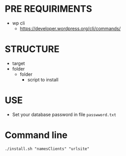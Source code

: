 # PRE REQUIRIMENTS

- wp cli
	- https://developer.wordpress.org/cli/commands/

# STRUCTURE

- target
- folder
	- folder
		- script to install

# USE
- Set your database password in file `passwword.txt`

# Command line

```shell
./install.sh "namesClients" "urlsite"
```
